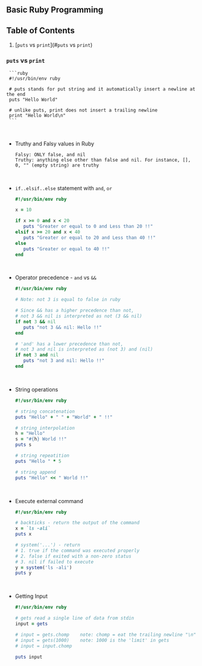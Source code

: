 ## Basic Ruby Programming

## Table of Contents
1. [`puts` vs `print`](#`puts` vs `print`)

### `puts` vs `print`

     ```ruby
     #!/usr/bin/env ruby
     
     # puts stands for put string and it automatically insert a newline at the end
     puts "Hello World"
     
     # unlike puts, print does not insert a trailing newline
     print "Hello World\n"    
     ```

<br>

-   Truthy and Falsy values in Ruby

    ```
    Falsy: ONLY false, and nil
    Truthy: anything else other than false and nil. For instance, [], 0, "" (empty string) are truthy
    ```

<br>

-   `if..elsif..else` statement with `and`, `or`

     ```ruby
     #!/usr/bin/env ruby
     
     x = 10
     
     if x >= 0 and x < 20
        puts "Greater or equal to 0 and Less than 20 !!"
     elsif x >= 20 and x < 40
        puts "Greater or equal to 20 and Less than 40 !!"
     else 
        puts "Greater or equal to 40 !!"
     end
     ```

<br>

-   Operator precedence - `and` vs `&&` 

     ```ruby
     #!/usr/bin/env ruby
     
     # Note: not 3 is equal to false in ruby
     
     # Since && has a higher precedence than not,
     # not 3 && nil is interpreted as not (3 && nil)
     if not 3 && nil
        puts "not 3 && nil: Hello !!"
     end
     
     # 'and' has a lower precedence than not,
     # not 3 and nil is interpreted as (not 3) and (nil)
     if not 3 and nil
        puts "not 3 and nil: Hello !!"
     end
     ```

<br>

-   String operations

     ```ruby
     #!/usr/bin/env ruby
     
     # string concatenation
     puts "Hello" + " " + "World" + " !!"
     
     # string interpolation
     h = "Hello"
     s = "#{h} World !!"
     puts s
     
     # string repeatition
     puts "Hello " * 5

     # string append
     puts "Hello" << " World !!"
     ```

<br>

-   Execute external command 

     ```ruby
     #!/usr/bin/env ruby
     
     # backticks - return the output of the command
     x = `ls -ali`
     puts x
     
     # system('...') - return 
     # 1. true if the command was executed properly
     # 2. false if exited with a non-zero status                        
     # 3. nil if failed to execute
     y = system('ls -ali')
     puts y
     ```

<br>

-   Getting Input

     ```ruby
     #!/usr/bin/env ruby
     
     # gets read a single line of data from stdin
     input = gets
     
     # input = gets.chomp    note: chomp = eat the trailing newline "\n"
     # input = gets(1000)    note: 1000 is the 'limit' in gets
     # input = input.chomp
     
     puts input 
     ```

<br>


